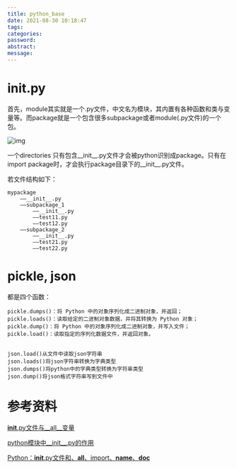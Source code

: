```yaml
---
title: python_base
date: 2021-08-30 10:18:47
tags:
categories:
password:
abstract:
message:
---
```






# __init__.py

首先，module其实就是一个.py文件，中文名为模块，其内置有各种函数和类与变量等。而package就是一个包含很多subpackage或者module(.py文件)的一个包。

![img](https://upload-images.jianshu.io/upload_images/16486710-40ddf50fd0d6b105.jpg?imageMogr2/auto-orient/strip|imageView2/2/format/webp)

一个directories 只有包含__init__.py文件才会被python识别成package。只有在import package时，才会执行package目录下的__init__.py文件。

若文件结构如下：

```
mypackage
    ——__init__.py
    ——subpackage_1
        ——__init__.py
        ——test11.py
        ——test12.py
    ——subpackage_2
        ——__init__.py
        ——test21.py
        ——test22.py
```



# pickle, json

都是四个函数：

```
pickle.dumps()：将 Python 中的对象序列化成二进制对象，并返回；
pickle.loads()：读取给定的二进制对象数据，并将其转换为 Python 对象；
pickle.dump()：将 Python 中的对象序列化成二进制对象，并写入文件；
pickle.load()：读取指定的序列化数据文件，并返回对象。


json.load()从文件中读取json字符串
json.loads()将json字符串转换为字典类型
json.dumps()将python中的字典类型转换为字符串类型
json.dump()将json格式字符串写到文件中
```



# 参考资料



[__init__.py文件与__all__变量](https://www.jianshu.com/p/eaae9678a779)

[python模块中__init__.py的作用](https://blog.csdn.net/yucicheung/article/details/79445350)

[Python：__init__.py文件和、__all__、import、__name__、__doc__ ](https://www.cnblogs.com/qi-yuan-008/p/12827918.html)

